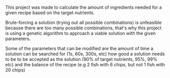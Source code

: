 This project was made to calculate the amount of ingredients needed for a given recipe based on the target nutrients.

Brute-forcing a solution (trying out all possible combinations) is unfeasible because there are too many possible combinations, that's why this project is using a genetic algorithm to approach a viable solution with the given parameters.

Some of the parameters that can be modified are the amount of time a solution can be searched for (1s, 60s, 300s, etc) how good a solution needs to be to be accepted as the solution (90% of target nutrients, 95%, 99% etc) and the balance of the recipe (e.g 2 fish with 6 chips, but not 1 fish with 20 chips)
